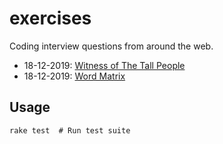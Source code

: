 # exercises

Coding interview questions from around the web.

- 18-12-2019: [Witness of The Tall People](lib/witness_of_the_tall_people)
- 18-12-2019: [Word Matrix](lib/word_matrix)

## Usage

```
rake test  # Run test suite
```
